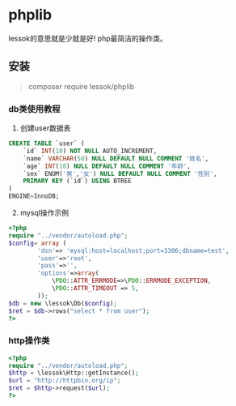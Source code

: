 # phplib
lessok的意思就是少就是好! php最简洁的操作类。

## 安装

> composer require lessok/phplib

### db类使用教程

1. 创建user数据表

```sql
CREATE TABLE `user` (
	`id` INT(10) NOT NULL AUTO_INCREMENT,
	`name` VARCHAR(50) NULL DEFAULT NULL COMMENT '姓名',
	`age` INT(10) NULL DEFAULT NULL COMMENT '年龄',
	`sex` ENUM('男','女') NULL DEFAULT NULL COMMENT '性别',
	PRIMARY KEY (`id`) USING BTREE
)
ENGINE=InnoDB;
```



2. mysql操作示例

```php
<?php
require "../vendor/autoload.php";
$config= array (
		'dsn'=> 'mysql:host=localhost;port=3306;dbname=test',
		'user'=>'root',
		'pass'=>'',
		'options'=>array(
		    \PDO::ATTR_ERRMODE=>\PDO::ERRMODE_EXCEPTION,
	      	\PDO::ATTR_TIMEOUT => 5,
		));
$db = new \lessok\Db($config);
$ret = $db->rows("select * from user");
?>
```



### http操作类

```php
<?php
require "../vendor/autoload.php";
$http = \lessok\Http::getInstance();
$url = "http://httpbin.org/ip";
$ret = $http->request($url);
?>
```
